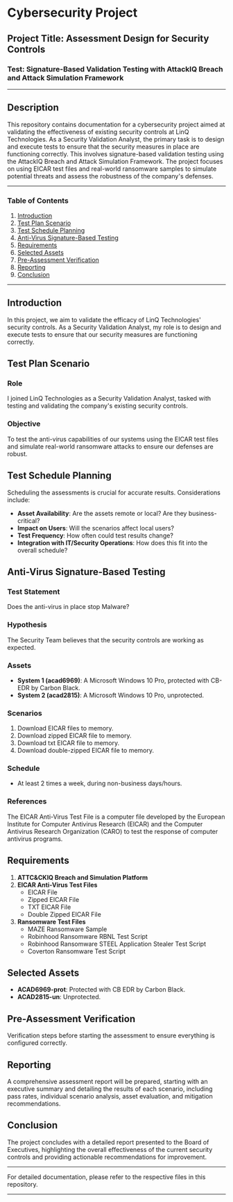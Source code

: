 # Cybersecurity Project

## Project Title: Assessment Design for Security Controls

### Test: Signature-Based Validation Testing with AttackIQ Breach and Attack Simulation Framework

---

## Description

This repository contains documentation for a cybersecurity project aimed at validating the effectiveness of existing security controls at LinQ Technologies. As a Security Validation Analyst, the primary task is to design and execute tests to ensure that the security measures in place are functioning correctly. This involves signature-based validation testing using the AttackIQ Breach and Attack Simulation Framework. The project focuses on using EICAR test files and real-world ransomware samples to simulate potential threats and assess the robustness of the company's defenses.

---

### Table of Contents

1. [Introduction](#introduction)
2. [Test Plan Scenario](#test-plan-scenario)
3. [Test Schedule Planning](#test-schedule-planning)
4. [Anti-Virus Signature-Based Testing](#anti-virus-signature-based-testing)
5. [Requirements](#requirements)
6. [Selected Assets](#selected-assets)
7. [Pre-Assessment Verification](#pre-assessment-verification)
8. [Reporting](#reporting)
9. [Conclusion](#conclusion)

---

## Introduction

In this project, we aim to validate the efficacy of LinQ Technologies' security controls. As a Security Validation Analyst, my role is to design and execute tests to ensure that our security measures are functioning correctly.

## Test Plan Scenario

### Role

I joined LinQ Technologies as a Security Validation Analyst, tasked with testing and validating the company's existing security controls.

### Objective

To test the anti-virus capabilities of our systems using the EICAR test files and simulate real-world ransomware attacks to ensure our defenses are robust.

## Test Schedule Planning

Scheduling the assessments is crucial for accurate results. Considerations include:

- **Asset Availability**: Are the assets remote or local? Are they business-critical?
- **Impact on Users**: Will the scenarios affect local users?
- **Test Frequency**: How often could test results change?
- **Integration with IT/Security Operations**: How does this fit into the overall schedule?

## Anti-Virus Signature-Based Testing

### Test Statement

Does the anti-virus in place stop Malware?

### Hypothesis

The Security Team believes that the security controls are working as expected.

### Assets

- **System 1 (acad6969)**: A Microsoft Windows 10 Pro, protected with CB-EDR by Carbon Black.
- **System 2 (acad2815)**: A Microsoft Windows 10 Pro, unprotected.

### Scenarios

1. Download EICAR files to memory.
2. Download zipped EICAR file to memory.
3. Download txt EICAR file to memory.
4. Download double-zipped EICAR file to memory.

### Schedule

- At least 2 times a week, during non-business days/hours.

### References

The EICAR Anti-Virus Test File is a computer file developed by the European Institute for Computer Antivirus Research (EICAR) and the Computer Antivirus Research Organization (CARO) to test the response of computer antivirus programs.

## Requirements

1. **ATTC&CKIQ Breach and Simulation Platform**
2. **EICAR Anti-Virus Test Files**
   - EICAR File
   - Zipped EICAR File
   - TXT EICAR File
   - Double Zipped EICAR File
3. **Ransomware Test Files**
   - MAZE Ransomware Sample
   - Robinhood Ransomware RBNL Test Script
   - Robinhood Ransomware STEEL Application Stealer Test Script
   - Coverton Ransomware Test Script

## Selected Assets

- **ACAD6969-prot**: Protected with CB EDR by Carbon Black.
- **ACAD2815-un**: Unprotected.

## Pre-Assessment Verification

Verification steps before starting the assessment to ensure everything is configured correctly.

## Reporting

A comprehensive assessment report will be prepared, starting with an executive summary and detailing the results of each scenario, including pass rates, individual scenario analysis, asset evaluation, and mitigation recommendations.

## Conclusion

The project concludes with a detailed report presented to the Board of Executives, highlighting the overall effectiveness of the current security controls and providing actionable recommendations for improvement.

---

For detailed documentation, please refer to the respective files in this repository.

---
